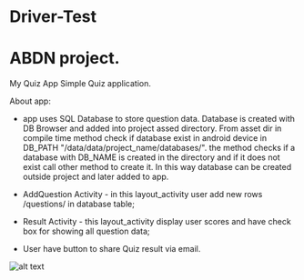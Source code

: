 
Driver-Test
===========

ABDN project.
=============

My Quiz App Simple Quiz application.

About app:

*  app uses SQL Database to store question data. Database is created with DB Browser and added into project assed directory. 
   From asset dir in compile time method check if database exist in android device in DB_PATH "/data/data/project_name/databases/".
   the method checks if a database with DB_NAME is created in the directory and if it does not exist call other method to create it.
   In this way database can be created outside project and later added to app.

* AddQuestion Activity - in this layout_activity user add new rows /questions/ in database table;

*    Result Activity - this layout_activity display user scores and have check box for showing all question data;

*    User have button to share Quiz result via email.

![alt text](https://i.ibb.co/wSvJ2gv/Driver-Test-App.jpg)

